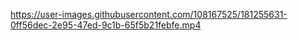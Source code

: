 






https://user-images.githubusercontent.com/108167525/181255631-0ff56dec-2e95-47ed-9c1b-65f5b21febfe.mp4






